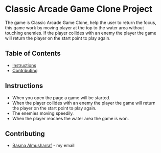 # Classic Arcade Game Clone Project
The game is Classic Arcade Game Clone, help the user to return the focus, this game work by moving player at the top to the water area without touching enemies. If the player collides with an enemy the player the game will return the player on the start point to play again.
## Table of Contents

- [Instructions](#instructions)
- [Contributing](#contributing)

## Instructions
* When you open the page a game will be started.
* When the player collides with an enemy the player the game will return the player on the start point to play again.
* The enemies moving speedily.
* When the player reaches the water area the game is won.
## Contributing
* [Basma Almusharraf](basma.mush@hotmail.com) - my email

